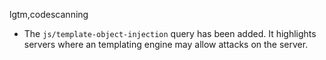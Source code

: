 lgtm,codescanning
* The `js/template-object-injection` query has been added. It highlights servers where an templating engine may allow attacks on the server.
